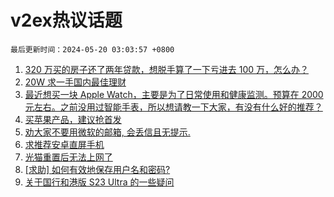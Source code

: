 # v2ex热议话题

`最后更新时间：2024-05-20 03:03:57 +0800`

1. [320 万买的房子还了两年贷款，想脱手算了一下亏进去 100 万，怎么办？](https://www.v2ex.com/t/1042025)
1. [20W 求一手国内最佳理财](https://www.v2ex.com/t/1041974)
1. [最近想买一块 Apple Watch，主要是为了日常使用和健康监测。预算在 2000 元左右。之前没用过智能手表，所以想请教一下大家，有没有什么好的推荐？](https://www.v2ex.com/t/1041948)
1. [买苹果产品，建议抢首发](https://www.v2ex.com/t/1042069)
1. [劝大家不要用微软的邮箱, 会丢信且无提示.](https://www.v2ex.com/t/1042033)
1. [求推荐安卓直屏手机](https://www.v2ex.com/t/1041971)
1. [光猫重置后无法上网了](https://www.v2ex.com/t/1041956)
1. [[求助] 如何有效地保存用户名和密码?](https://www.v2ex.com/t/1041961)
1. [关于国行和港版 S23 Ultra 的一些疑问](https://www.v2ex.com/t/1041954)

